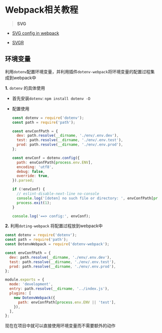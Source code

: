 # Webpack相关教程

> **SVG**

- [SVG config in webpack](https://dev.to/smelukov/webpack-5-asset-modules-2o3h)

- [SVGR](https://react-svgr.com/docs/webpack/)

## 环境变量

利用`dotenv`配置环境变量，并利用插件`dotenv-webpack`将环境变量的配置过程集成到webpack中

**1.** `dotenv` 的具体使用

- 首先安装`dotenv`:    `npm install dotenv -D`

- 配置使用

  ```javascript
  const dotenv = require('dotenv');
  const path = require('path');
  
  const envConfPath = {
    dev: path.resolve(__dirname, './env/.env.dev'),
    test: path.resolve(__dirname, './env/.env.test'),
    prod: path.resolve(__dirname, './env/.env.prod'),
  };
  
  const envConf = dotenv.config({
    path: envConfPath[process.env.ENV],
    encoding: 'utf8',
    debug: false,
    override: true,
  }).parsed;
  
  if (!envConf) {
    // eslint-disable-next-line no-console
    console.log('[doten] no such file or directory: ', envConfPath[process.env.ENV]);
    process.exit(1);
  }
  
  console.log('==> config:', envConf);
  ```

**2.** 利用`doting-webpack` 将配置过程放到webpack中

```javascript
const dotenv = require('dotenv');
const path = require('path');
const DotenvWebpack = require('dotenv-webpack');

const envConfPath = {
  dev: path.resolve(__dirname, './env/.env.dev'),
  test: path.resolve(__dirname, './env/.env.test'),
  prod: path.resolve(__dirname, './env/.env.prod'),
};

module.exports = {
  mode: 'development',
  entry: path.resolve(__dirname, '../index.js'),
  plugins: [
    new DotenvWebpack({
      path: envConfPath[process.env.ENV || 'test'],
    }),
  ],
};

```

现在在项目中就可以直接使用环境变量而不需要额外的动作
